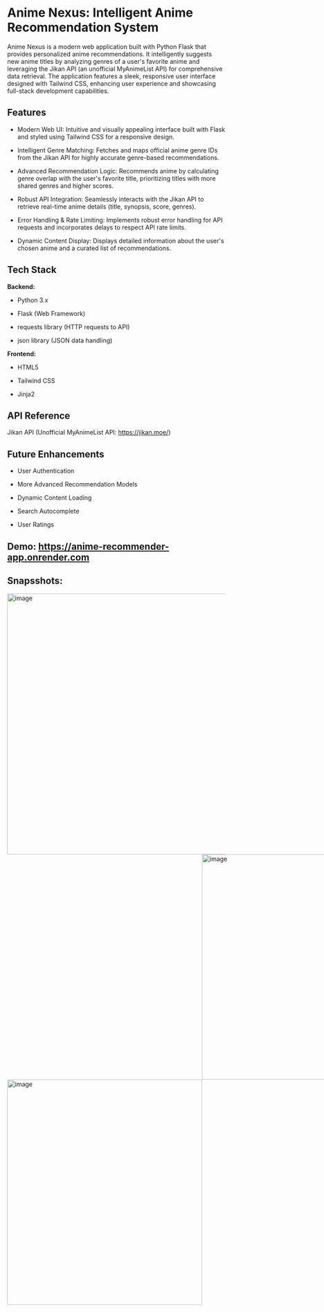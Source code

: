 # Anime Nexus: Intelligent Anime Recommendation System

Anime Nexus is a modern web application built with Python Flask that provides personalized anime recommendations. It intelligently suggests new anime titles by analyzing genres of a user's favorite anime and leveraging the Jikan API (an unofficial MyAnimeList API) for comprehensive data retrieval. The application features a sleek, responsive user interface designed with Tailwind CSS, enhancing user experience and showcasing full-stack development capabilities.

## Features

- Modern Web UI: Intuitive and visually appealing interface built with Flask and styled using Tailwind CSS for a responsive design.

- Intelligent Genre Matching: Fetches and maps official anime genre IDs from the Jikan API for highly accurate genre-based recommendations.

+ Advanced Recommendation Logic: Recommends anime by calculating genre overlap with the user's favorite title, prioritizing titles with more shared genres and higher scores.

+ Robust API Integration: Seamlessly interacts with the Jikan API to retrieve real-time anime details (title, synopsis, score, genres).

- Error Handling & Rate Limiting: Implements robust error handling for API requests and incorporates delays to respect API rate limits.

- Dynamic Content Display: Displays detailed information about the user's chosen anime and a curated list of recommendations.

## Tech Stack

**Backend:** 
- Python 3.x 
- Flask (Web Framework)
- requests library (HTTP requests to API)

- json library (JSON data handling)

**Frontend:** 
- HTML5

- Tailwind CSS 

- Jinja2 


## API Reference

Jikan API (Unofficial MyAnimeList API: https://jikan.moe/)
## Future Enhancements 
- User Authentication

- More Advanced Recommendation Models

- Dynamic Content Loading
- Search Autocomplete

- User Ratings

## Demo: https://anime-recommender-app.onrender.com

## Snapsshots: 

<img width="1361" height="602" alt="image" src="https://github.com/user-attachments/assets/67ae57ae-3035-4d7d-b32c-cf028a65d94c" />

<img style="margin-left: 450px;" width="450" height="520" alt="image" src="https://github.com/user-attachments/assets/a2d5a5df-ebe9-4c15-96ea-857566fd700b" />
<img width="450" height="520" alt="image" src="https://github.com/user-attachments/assets/b0e712cf-a52a-46d3-832d-7d0f0a15bca4" />




